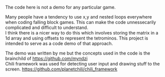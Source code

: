 The code here is not a demo for any particular game.

Many people have a tendency to use x,y and nested loops everywhere when coding falling block games. This can make the code unnessecarily complicated and difficult to understand.   
I think there is a nicer way to do this which involves storing the matrix in a 1d array and using offsets to represent the tetrominos.
This project is intended to serve as a code demo of that approach. 

The demo was written by me but the concepts used in the code is the brainchild of https://github.com/myndzi  
Chili framework was used for detecting user input and drawing stuff to the screen. https://github.com/planetchili/chili_framework
